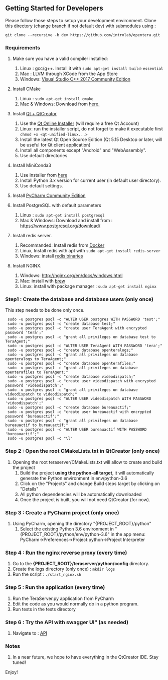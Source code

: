 ## Getting Started for Developers
Please follow those steps to setup your development environment. Clone this directory (change branch if not default dev) with submodules using :

```
git clone --recursive -b dev https://github.com/introlab/opentera.git
```

### Requirements
1.  Make sure you have a valid compiler installed:
    1.  Linux : gcc/g++. Install it with ```sudo apt-get install build-essential```
    2.  Mac : LLVM through XCode from the App Store
    3.  Windows: [Visual Studio C++ 2017 Community Edition](https://visualstudio.microsoft.com/fr/vs/older-downloads/)

2.  Install CMake
    1. Linux : ```sudo apt-get install cmake```
    2. Mac & Windows: Download from [here.](https://cmake.org/download/) 

3.  Install [Qt + QtCreator](https://www.qt.io/)
    1. Use the [Qt Online Installer](https://www.qt.io/download-open-source) (will require a free Qt Account)
    2. Linux: run the installer script, do not forget to make it executable first ```chmod +x <qt-unified-linux...>```
    3. Install the latest Qt Open Source Edition (Qt 5.15 Desktop or later, will be useful for Qt client application)
    4. Install all components except "Android" and "WebAssembly".
    5. Use default directories
 
4.  Install MiniConda3
    1. Use installer from [here](https://conda.io/miniconda.html)
    2. Install Python 3.x version for current user (in default user directory).
    3. Use default settings.
    
5.  Install [PyCharm Community Edition](https://www.jetbrains.com/pycharm/)

6.  Install PostgreSQL with default parameters
    1. Linux : ```sudo apt-get install postgresql```
    2. Mac & Windows: Download and install from : https://www.postgresql.org/download/
   
7.  Install redis server. 
    1. Recommanded: Install redis from [Docker](https://hub.docker.com/_/redis)
    2. Linux, Install redis with apt with `sudo apt-get install redis-server`
    3. Windows: install [redis binaries](https://github.com/MicrosoftArchive/redis/releases)
 
8. Install NGINX.
    1. Windows:  http://nginx.org/en/docs/windows.html
    2. Mac: install with [brew](https://brew.sh/index)
    3. Linux: install with package manager : ```sudo apt-get install nginx```

### Step1 : Create the database and database users (only once)
This step needs to be done only once.
   ```
	sudo -u postgres psql -c "ALTER USER postgres WITH PASSWORD 'test';"
	sudo -u postgres psql -c "create database test;" 
	sudo -u postgres psql -c "create user TeraAgent with encrypted password 'tera';"
	sudo -u postgres psql -c "grant all privileges on database test to TeraAgent;"
	sudo -u postgres psql -c "ALTER USER TeraAgent WITH PASSWORD 'tera';"
	sudo -u postgres psql -c "create database openteralogs;"
	sudo -u postgres psql -c "grant all privileges on database openteralogs to TeraAgent;"
	sudo -u postgres psql -c "create database openterafiles;"
	sudo -u postgres psql -c "grant all privileges on database openterafiles to TeraAgent;"
	sudo -u postgres psql -c "create database videodispatch;"
	sudo -u postgres psql -c "create user videodispatch with encrypted password 'videodispatch';"
	sudo -u postgres psql -c "grant all privileges on database videodispatch to videodispatch;"
	sudo -u postgres psql -c "ALTER USER videodispatch WITH PASSWORD 'videodispatch';"
	sudo -u postgres psql -c "create database bureauactif;"
	sudo -u postgres psql -c "create user bureauactif with encrypted password 'bureauactif';"
	sudo -u postgres psql -c "grant all privileges on database bureauactif to bureauactif;"
	sudo -u postgres psql -c "ALTER USER bureauactif WITH PASSWORD 'bureauactif';"
	sudo -u postgres psql -c "\l"
   ```
### Step 2 : Open the root CMakeLists.txt in QtCreator (only once)
1.  Opening the root teraserver/CMakeLists.txt will allow to create and build the project
    1. Build the project **using the python-all target**, it will automatically generate the Python environment in env/python-3.6
    2. Click on the "Projects" and change Build steps target by clicking on "Details"
    2. All python dependencies will be automatically downloaded
    3. Once the project is built, you will not need QtCreator (for now).
   
### Step 3 : Create a PyCharm project (only once)
1.  Using PyCharm, opening the directory "{PROJECT_ROOT}/python"
    1. Select the existing Python 3.6 environment in "{PROJECT_ROOT}/python/env/python-3.6" in the app menu: PyCharm->Preferences->Project:python->Project Interpreter
        
### Step 4 : Run the nginx reverse proxy (every time)
1. Go to the **{PROJECT_ROOT}/teraserver/python/config** directory.
2. Create the logs directory (only once) : ```mkdir logs```
3. Run the script : ```./start_nginx.sh```

### Step 5 : Run the application (every time)
1.  Run the TeraServer.py application from PyCharm
2.  Edit the code as you would normally do in a python program.
3.  Run tests in the tests directory

### Step 6 : Try the API with swagger UI" (as needed)
1. Navigate to : [API](https://localhost:40075/doc)

### Notes
1.  In a near future, we hope to have everything in the QtCreator IDE. Stay tuned!

Enjoy!    
